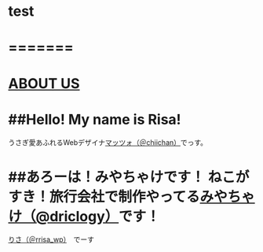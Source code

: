 # test  



=======
=======
[ABOUT US](about-member.md)
=======

##Hello! My name is Risa!
=======
うさぎ愛あふれるWebデザイナ[マッツォ（＠chiichan）](https://twitter.com/chiichan)でっす。



##あろーは！みやちゃけです！
ねこがすき！旅行会社で制作やってる[みやちゃけ（@driclogy）](https://twitter.com/driclogy)です！
=======
[りさ（＠rrisa_wp）](https://twitter.com/rrisa_wp)　でーす


